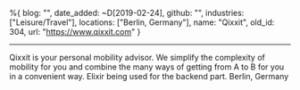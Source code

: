 %{
  blog: "",
  date_added: ~D[2019-02-24],
  github: "",
  industries: ["Leisure/Travel"],
  locations: ["Berlin, Germany"],
  name: "Qixxit",
  old_id: 304,
  url: "https://www.qixxit.com"
}

---

Qixxit is your personal mobility advisor. We simplify the complexity of mobility for you and combine the many ways of getting from A to B for you in a convenient way. Elixir being used for the backend part. Berlin, Germany
